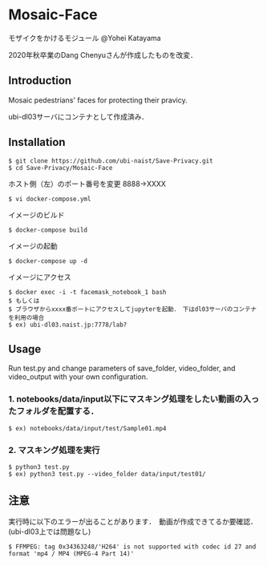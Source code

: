 # Mosaic-Face
モザイクをかけるモジュール @Yohei Katayama

2020年秋卒業のDang Chenyuさんが作成したものを改変．
 

## Introduction
Mosaic pedestrians' faces for protecting their pravicy.

ubi-dl03サーバにコンテナとして作成済み．

## Installation

    $ git clone https://github.com/ubi-naist/Save-Privacy.git
    $ cd Save-Privacy/Mosaic-Face

ホスト側（左）のポート番号を変更 8888→XXXX

    $ vi docker-compose.yml

イメージのビルド

    $ docker-compose build
    
イメージの起動
    
    $ docker-compose up -d
    
イメージにアクセス
    
    $ docker exec -i -t facemask_notebook_1 bash
    $ もしくは
    $ ブラウザからxxxx番ポートにアクセスしてjupyterを起動．　下はdl03サーバのコンテナを利用の場合
    $ ex) ubi-dl03.naist.jp:7778/lab?




## Usage
Run test.py and change parameters of save_folder, video_folder, and video_output with your own configuration. 

### 1. notebooks/data/input以下にマスキング処理をしたい動画の入ったフォルダを配置する．
 
    $ ex) notebooks/data/input/test/Sample01.mp4


### 2. マスキング処理を実行
 
    $ python3 test.py 
    $ ex) python3 test.py --video_folder data/input/test01/
     


## 注意

実行時に以下のエラーが出ることがあります．　動画が作成できてるか要確認．(ubi-dl03上では問題なし)

    $ FFMPEG: tag 0x34363248/'H264' is not supported with codec id 27 and format 'mp4 / MP4 (MPEG-4 Part 14)'
